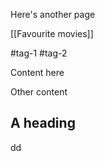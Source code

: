 Here's another page

[[Favourite movies]]

#tag-1 #tag-2

Content here

Other content

## A heading

dd

	